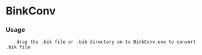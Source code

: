 # BinkConv

### Usage
```
    drag the .bik file or .bik directory on to BinkConv.exe to convert .bik file 
```